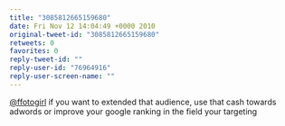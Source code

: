 ```yaml
---
title: "3085812665159680"
date: Fri Nov 12 14:04:49 +0000 2010
original-tweet-id: "3085812665159680"
retweets: 0
favorites: 0
reply-tweet-id: ""
reply-user-id: "76964916"
reply-user-screen-name: ""
---
```

<a href="https://twitter.com/ffotogirl">@ffotogirl</a> if you want to extended that audience, use that cash towards adwords or improve your google ranking in the field your targeting
